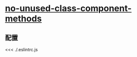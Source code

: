 # [no-unused-class-component-methods](https://github.com/jsx-eslint/eslint-plugin-react/blob/master/docs/rules/no-unused-class-component-methods.md)

## 配置

<<< ./.eslintrc.js
